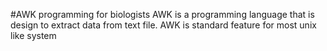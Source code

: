 #AWK programming for biologists
AWK is a programming language that is design to extract data from text file. AWK is standard feature for most unix like system

